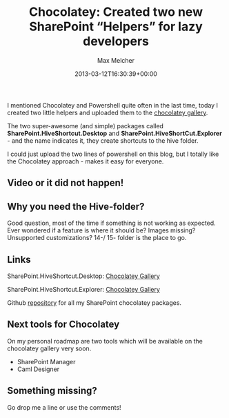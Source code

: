 ﻿---
title: 'Chocolatey: Created two new SharePoint “Helpers” for lazy developers'
author: Max Melcher
aliases:
   - "/post/2013-03-12-chocolatey-created-two-new-sharepoint-helpers/"
2013: "03"
type: post
date: 2013-03-12T16:30:39+00:00
url: /2013/03/chocolatey-created-two-new-sharepoint-helpers/
yourls_shorturl:
  - http://melcher.it/s/9
categories:
  - Development
  - Powershell
  - SharePoint 2010
  - SharePoint 2013
  - Tools

---
I mentioned Chocolatey and Powershell quite often in the last time, today I created two little helpers and uploaded them to the [chocolatey gallery][1].

The two super-awesome (and simple) packages called **SharePoint.HiveShortcut.Desktop** and **SharePoint.HiveShortCut.Explorer** - and the name indicates it, they create shortcuts to the hive folder.

I could just upload the two lines of powershell on this blog, but I totally like the Chocolatey approach - makes it easy for everyone.

## Video or it did not happen!

<span class="embed-youtube" style="text-align:center; display: block;"></span>

## Why you need the Hive-folder?

Good question, most of the time if something is not working as expected. Ever wondered if a feature is where it should be? Images missing? Unsupported customizations? 14-/ 15- folder is the place to go.

## Links

SharePoint.HiveShortcut.Desktop: [Chocolatey Gallery][2]

SharePoint.HiveShortcut.Explorer: [Chocolatey Gallery][3]

Github [repository][4] for all my SharePoint chocolatey packages.

## Next tools for Chocolatey

On my personal roadmap are two tools which will be available on the chocolatey gallery very soon.

  * <span style="line-height: 13px;">SharePoint Manager</span>
  * Caml Designer

## Something missing?

Go drop me a line or use the comments!

 [1]: http://chocolatey.org
 [2]: http://chocolatey.org/packages/SharePoint.HiveShortcut.Desktop
 [3]: http://chocolatey.org/packages/SharePoint.HiveShortcut.Explorer
 [4]: https://github.com/MaxMelcher/ChocolateySharePointPackages
